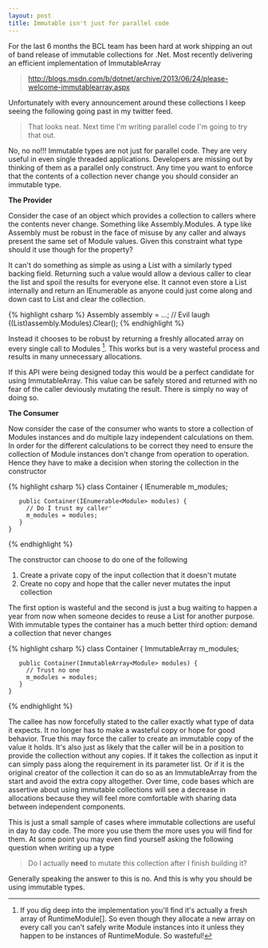 ```yaml
---
layout: post
title: Immutable isn't just for parallel code
---
```

For the last 6 months the BCL team has been hard at work shipping an out of band release of immutable collections for .Net.  Most recently delivering an efficient implementation of ImmutableArray<T>

> <http://blogs.msdn.com/b/dotnet/archive/2013/06/24/please-welcome-immutablearray.aspx>

Unfortunately with every announcement around these collections I keep seeing the following going past in my twitter feed.

> That looks neat.  Next time I'm writing parallel code I'm going to try that out.

No, no no!!!  Immutable types are not just for parallel code.  They are very useful in even single threaded applications.  Developers are missing out by thinking of them as a parallel only construct.  Any time you want to enforce that the contents of a collection never change you should consider an immutable type.

**The Provider**

Consider the case of an object which provides a collection to callers where the contents never change.  Something like Assembly.Modules.  A type like Assembly must be robust in the face of misuse by any caller and always present the same set of Module values.   Given this constraint what type should it use though for the property?

It can't do something as simple as using a List<Module> with a similarly typed backing field.  Returning such a value would allow a devious caller to clear the list and spoil the results for everyone else.   It cannot even store a List<T> internally and return an IEnumerable<T> as anyone could just come along and down cast to List<T> and clear the collection.

{% highlight csharp %}
    Assembly assembly = ...;
    // Evil laugh
    ((List<Module>)assembly.Modules).Clear(); 
{% endhighlight %}

Instead it chooses to be robust by returning a freshly allocated array on every single call to Modules [^1].  This works but is a very wasteful process and results in many unnecessary allocations.

If this API were being designed today this would be a perfect candidate for using ImmutableArray<T>.  This value can be safely stored and returned with no fear of the caller deviously mutating the result.  There is simply no way of doing so.

**The Consumer**

Now consider the case of the consumer who wants to store a collection of Modules instances and do multiple lazy independent calculations on them.  In order for the different calculations to be correct they need to ensure the collection of Module instances don't change from operation to operation.  Hence they have to make a decision when storing the collection in the constructor

{% highlight csharp %}
    class Container {
       IEnumerable<Module> m_modules;

       public Container(IEnumerable<Module> modules) { 
         // Do I trust my caller' 
         m_modules = modules;
       }
    }
{% endhighlight %}

The constructor can choose to do one of the following

  1. Create a private copy of the input collection that it doesn't mutate
  2. Create no copy and hope that the caller never mutates the input collection

The first option is wasteful and the second is just a bug waiting to happen a year from now when someone decides to reuse a List<Module> for another purpose.  With immutable types the container has a much better third option: demand a collection that never changes

{% highlight csharp %}
    class Container {
       ImmutableArray<Module> m_modules;
    
       public Container(ImmutableArray<Module> modules) { 
         // Trust no one 
         m_modules = modules;
       }
    }
{% endhighlight %}

The callee has now forcefully stated to the caller exactly what type of data it expects.  It no longer has to make a wasteful copy or hope for good behavior.  True this may force the caller to create an immutable copy of the value it holds.  It's also just as likely that the caller will be in a position to provide the collection without any copies.  If it takes the collection as input it can simply pass along the requirement in its parameter list.  Or if it is the original creator of the collection it can do so as an ImmutableArray<Module> from the start and avoid the extra copy altogether.  Over time, code bases which are assertive about using immutable collections will see a decrease in allocations because they will feel more comfortable with sharing data between independent components.

This is just a small sample of cases where immutable collections are useful in day to day code.  The more you use them the more uses you will find for them.  At some point you may even find yourself asking the following question when writing up a type

> Do I actually **need** to mutate this collection after I finish building it?

Generally speaking the answer to this is no.  And this is why you should be using immutable types.

[^1]: If you dig deep into the implementation you'll find it's actually a fresh
array of RuntimeModule[].  So even though they allocate a new array on every
call you can't safely write Module instances into it unless they happen to be
instances of RuntimeModule.  So wasteful!

